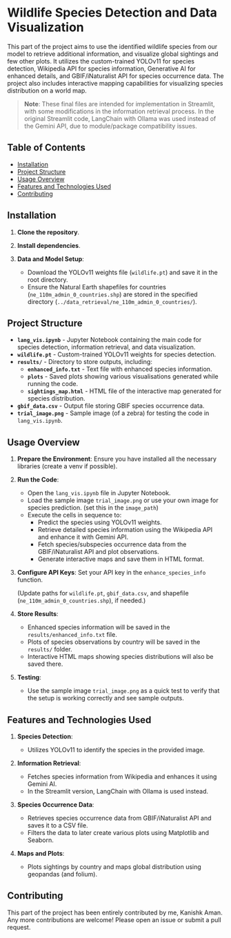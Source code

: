 # Wildlife Species Detection and Data Visualization

This part of the project aims to use the identified wildlife species from our model to retrieve additional information, and visualize global sightings and few other plots. It utilizes the custom-trained YOLOv11 for species detection, Wikipedia API for species information, Generative AI for enhanced details, and GBIF/iNaturalist API for species occurrence data. The project also includes interactive mapping capabilities for visualizing species distribution on a world map.

> **Note**: These final files are intended for implementation in Streamlit, with some modifications in the information retrieval process. In the original Streamlit code, LangChain with Ollama was used instead of the Gemini API, due to module/package compatibility issues.

## Table of Contents

- [Installation](#installation)
- [Project Structure](#project-structure)
- [Usage Overview](#usage-overview)
- [Features and Technologies Used](#features-and-technologies-used)
- [Contributing](#contributing)

## Installation

1. **Clone the repository**.

2. **Install dependencies**.

3. **Data and Model Setup**:
    - Download the YOLOv11 weights file (`wildlife.pt`) and save it in the root directory.
    - Ensure the Natural Earth shapefiles for countries (`ne_110m_admin_0_countries.shp`) are stored in the specified directory (`../data_retrieval/ne_110m_admin_0_countries/`).

## Project Structure

- **`lang_vis.ipynb`** - Jupyter Notebook containing the main code for species detection, information retrieval, and data visualization.
- **`wildlife.pt`** - Custom-trained YOLOv11 weights for species detection.
- **`results/`** - Directory to store outputs, including:
  - **`enhanced_info.txt`** - Text file with enhanced species information.
  - **`plots`** -  Saved plots showing various visualisations generated while running the code.
  - **`sightings_map.html`** - HTML file of the interactive map generated for species distribution.
- **`gbif_data.csv`** - Output file storing GBIF species occurrence data.
- **`trial_image.png`** - Sample image (of a zebra) for testing the code in `lang_vis.ipynb`.


## Usage Overview

1. **Prepare the Environment**: Ensure you have installed all the necessary libraries (create a venv if possible).

2. **Run the Code**:
   - Open the `lang_vis.ipynb` file in Jupyter Notebook.
   - Load the sample image `trial_image.png` or use your own image for species prediction. (set this in the `image_path`)
   - Execute the cells in sequence to:
     - Predict the species using YOLOv11 weights.
     - Retrieve detailed species information using the Wikipedia API and enhance it with Gemini API.
     - Fetch species/subspecies occurrence data from the GBIF/iNaturalist API and plot observations.
     - Generate interactive maps and save them in HTML format.

3. **Configure API Keys**:
   Set your API key in the `enhance_species_info` function.
   
   (Update paths for `wildlife.pt`, `gbif_data.csv`, and shapefile (`ne_110m_admin_0_countries.shp`), if needed.)

5. **Store Results**:
   - Enhanced species information will be saved in the `results/enhanced_info.txt` file.
   - Plots of species observations by country will be saved in the `results/` folder.
   - Interactive HTML maps showing species distributions will also be saved there.

4. **Testing**:
   - Use the sample image `trial_image.png` as a quick test to verify that the setup is working correctly and see sample outputs.


## Features and Technologies Used

1. **Species Detection**:
   - Utilizes YOLOv11 to identify the species in the provided image.
   
2. **Information Retrieval**:
   - Fetches species information from Wikipedia and enhances it using Gemini AI.
   - In the Streamlit version, LangChain with Ollama is used instead.
   
3. **Species Occurrence Data**:
   - Retrieves species occurrence data from GBIF/iNaturalist API and saves it to a CSV file.
   - Filters the data to later create various plots using Matplotlib and Seaborn.
   
4. **Maps and Plots**:
   - Plots sightings by country and maps global distribution using geopandas (and folium).

## Contributing

This part of the project has been entirely contributed by me, Kanishk Aman. Any more contributions are welcome! Please open an issue or submit a pull request.

